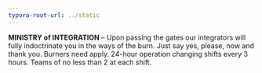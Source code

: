 ```yaml
---
typora-root-url: ../static
---
```


**MINISTRY of INTEGRATION**  –  Upon passing the gates our integrators will fully indoctrinate you in the ways of the burn.  Just say yes, please, now and thank you.  Burners need apply.  24-hour operation changing shifts every 3 hours.  Teams of no less than 2 at each shift.

